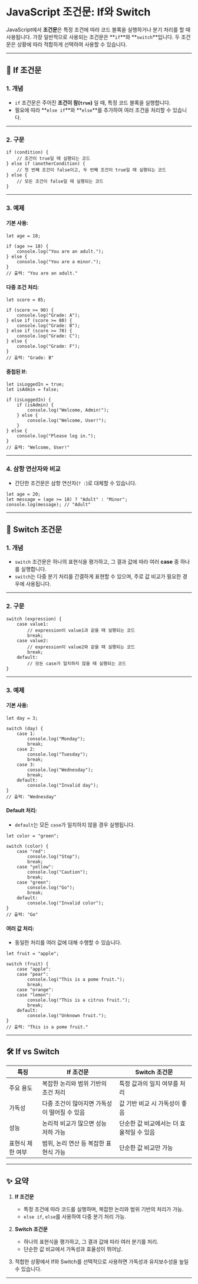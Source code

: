 # JavaScript 조건문: If와 Switch

JavaScript에서 **조건문**은 특정 조건에 따라 코드 블록을 실행하거나 분기 처리를 할 때 사용됩니다. 가장 일반적으로 사용되는 조건문은 **`if`**와 **`switch`**입니다. 두 조건문은 상황에 따라 적합하게 선택하여 사용할 수 있습니다.

---

## 📖 If 조건문

### **1. 개념**
- `if` 조건문은 주어진 **조건이 참(`true`)** 일 때, 특정 코드 블록을 실행합니다.
- 필요에 따라 **`else if`**와 **`else`**를 추가하여 여러 조건을 처리할 수 있습니다.

---

### **2. 구문**
```
if (condition) {
    // 조건이 true일 때 실행되는 코드
} else if (anotherCondition) {
    // 첫 번째 조건이 false이고, 두 번째 조건이 true일 때 실행되는 코드
} else {
    // 모든 조건이 false일 때 실행되는 코드
}
```

---

### **3. 예제**

#### 기본 사용:
```
let age = 18;

if (age >= 18) {
    console.log("You are an adult.");
} else {
    console.log("You are a minor.");
}
// 출력: "You are an adult."
```

#### 다중 조건 처리:
```
let score = 85;

if (score >= 90) {
    console.log("Grade: A");
} else if (score >= 80) {
    console.log("Grade: B");
} else if (score >= 70) {
    console.log("Grade: C");
} else {
    console.log("Grade: F");
}
// 출력: "Grade: B"
```

#### 중첩된 If:
```
let isLoggedIn = true;
let isAdmin = false;

if (isLoggedIn) {
    if (isAdmin) {
        console.log("Welcome, Admin!");
    } else {
        console.log("Welcome, User!");
    }
} else {
    console.log("Please log in.");
}
// 출력: "Welcome, User!"
```

---

### **4. 삼항 연산자와 비교**
- 간단한 조건문은 삼항 연산자(`? :`)로 대체할 수 있습니다.
```
let age = 20;
let message = (age >= 18) ? "Adult" : "Minor";
console.log(message); // "Adult"
```

---

## 📖 Switch 조건문

### **1. 개념**
- `switch` 조건문은 하나의 표현식을 평가하고, 그 결과 값에 따라 여러 **case** 중 하나를 실행합니다.
- `switch`는 다중 분기 처리를 간결하게 표현할 수 있으며, 주로 값 비교가 필요한 경우에 사용됩니다.

---

### **2. 구문**
```
switch (expression) {
    case value1:
        // expression이 value1과 같을 때 실행되는 코드
        break;
    case value2:
        // expression이 value2와 같을 때 실행되는 코드
        break;
    default:
        // 모든 case가 일치하지 않을 때 실행되는 코드
}
```

---

### **3. 예제**

#### 기본 사용:
```
let day = 3;

switch (day) {
    case 1:
        console.log("Monday");
        break;
    case 2:
        console.log("Tuesday");
        break;
    case 3:
        console.log("Wednesday");
        break;
    default:
        console.log("Invalid day");
}
// 출력: "Wednesday"
```

#### Default 처리:
- `default`는 모든 `case`가 일치하지 않을 경우 실행됩니다.
```
let color = "green";

switch (color) {
    case "red":
        console.log("Stop");
        break;
    case "yellow":
        console.log("Caution");
        break;
    case "green":
        console.log("Go");
        break;
    default:
        console.log("Invalid color");
}
// 출력: "Go"
```

#### 여러 값 처리:
- 동일한 처리를 여러 값에 대해 수행할 수 있습니다.
```
let fruit = "apple";

switch (fruit) {
    case "apple":
    case "pear":
        console.log("This is a pome fruit.");
        break;
    case "orange":
    case "lemon":
        console.log("This is a citrus fruit.");
        break;
    default:
        console.log("Unknown fruit.");
}
// 출력: "This is a pome fruit."
```

---

## 🛠️ If vs Switch

| 특징               | If 조건문                                  | Switch 조건문                              |
|--------------------|-------------------------------------------|-------------------------------------------|
| 주요 용도          | 복잡한 논리와 범위 기반의 조건 처리         | 특정 값과의 일치 여부를 처리               |
| 가독성             | 다중 조건이 많아지면 가독성이 떨어질 수 있음 | 값 기반 비교 시 가독성이 좋음              |
| 성능               | 논리적 비교가 많으면 성능 저하 가능          | 단순한 값 비교에서는 더 효율적일 수 있음   |
| 표현식 제한 여부   | 범위, 논리 연산 등 복잡한 표현식 가능         | 단순한 값 비교만 가능                      |

---

## ✨ 요약

1. **If 조건문**
   - 특정 조건에 따라 코드를 실행하며, 복잡한 논리와 범위 기반의 처리가 가능.
   - `else if`, `else`를 사용하여 다중 분기 처리 가능.

2. **Switch 조건문**
   - 하나의 표현식을 평가하고, 그 결과 값에 따라 여러 분기를 처리.
   - 단순한 값 비교에서 가독성과 효율성이 뛰어남.

3. 적합한 상황에서 If와 Switch를 선택적으로 사용하면 가독성과 유지보수성을 높일 수 있습니다.

---
